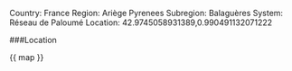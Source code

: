 Country: France
Region: Ariège Pyrenees
Subregion: Balaguères
System: Réseau de Paloumé
Location: 42.9745058931389,0.990491132071222

###Location

{{ map }}
